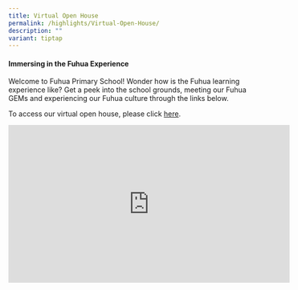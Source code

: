 ```yaml
---
title: Virtual Open House
permalink: /highlights/Virtual-Open-House/
description: ""
variant: tiptap
---
```

<h4><strong>Immersing in the Fuhua Experience</strong></h4>
<p>Welcome to Fuhua Primary School! Wonder how is the Fuhua learning experience
like? Get a peek into the school grounds, meeting our Fuhua GEMs and experiencing
our Fuhua culture through the links below.</p>
<p></p>
<p>To access our virtual open house, please click&nbsp;<a href="https://www.youtube.com/watch?v=nDVJfZ4A4W4" rel="noopener noreferrer nofollow" target="_blank">here</a>.</p>
<div class="iframe-wrapper">
<iframe height="315" width="560" allowfullscreen="true" frameborder="0" src="https://www.youtube.com/embed/bL8rO1XuvDM?si=aChhicYn32WsW8xd"></iframe>
</div>
<p></p>